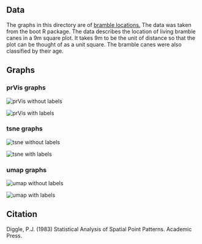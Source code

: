 ## Data
The graphs in this directory are of [bramble locations.](https://stat.ethz.ch/R-manual/R-devel/library/boot/html/brambles.html) The data was taken from the boot R package. The data describes the location of living bramble canes in a 9m square plot. It takes 9m to be the unit of distance so that the plot can be thought of as a unit square. The bramble canes were also classified by their age.

## Graphs

### prVis graphs
![prVis without labels](https://github.com/matloff/prVis/blob/master/gallery/Downloads_prVis.png "prVis without labels")

![prVis with labels](https://github.com/matloff/prVis/blob/master/gallery/Downloads_prVis_labels.png  "prVis with labels")

### tsne graphs
![tsne without labels](https://github.com/matloff/prVis/blob/master/gallery/Downloads_tsne.png "tsne without labels")

![tsne with labels](https://github.com/matloff/prVis/blob/master/gallery/Downloads_tsne_labels.png "tsne with labels")

### umap graphs
![umap without labels](https://github.com/matloff/prVis/blob/master/gallery/Downloads_umap.png "umap without labels")

![umap with labels](https://raw.githubusercontent.com/matloff/prVis/master/gallery/Downloads_umap_labels.png "umap with labels")

## Citation
Diggle, P.J. (1983) Statistical Analysis of Spatial Point Patterns. Academic Press.

